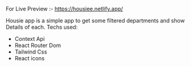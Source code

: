 For Live Preview :-
https://housiee.netlify.app/

Housie app is a simple app to get some filtered departments and show Details of each.
Techs used:
- Context Api
- React Router Dom
- Tailwind Css
- React icons 
